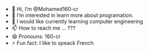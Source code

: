 - 👋 Hi, I’m @Mohamed160-cr
- 👀 I’m interested in learn more about programation.
- 🌱 I would like currently learning computer engineering
- 📫 How to reach me ... ???
- 😄 Pronouns: 160-cr
- ⚡ Fun fact: I like to speack French

<!---
Mohamed160-cr/Mohamed160-cr is a ✨ special ✨ repository because its `README.md` (this file) appears on your GitHub profile.
You can click the Preview link to take a look at your changes.
--->
